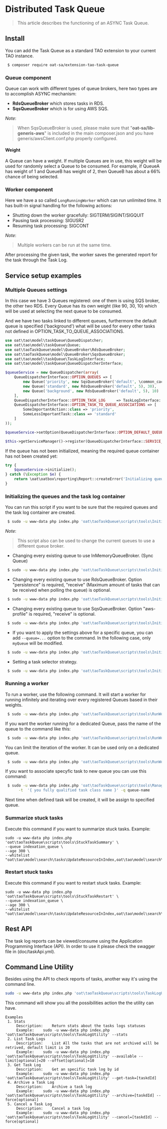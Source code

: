 # Distributed Task Queue

> This article describes the functioning of an ASYNC Task Queue.

## Install

You can add the Task Queue as a standard TAO extension to your current TAO instance.

```bash
 $ composer require oat-sa/extension-tao-task-queue
```

### Queue component

Queue can work with different types of queue brokers, here two types are to accomplish ASYNC mechanism:
- **RdsQueueBroker** which stores tasks in RDS.
- **SqsQueueBroker** which is for using AWS SQS.

_Note_: 
> When SqsQueueBroker is used, please make sure that "**oat-sa/lib-generis-aws**" is included in the main composer.json and you have 
> generis/awsClient.conf.php properly configured.

#### Weight
A Queue can have a weight. If multiple Queues are in use, this weight will be used for randomly select a Queue to be consumed. 
For example, if QueueA has weight of 1 and QueueB has weight of 2, then QueueB has about a 66% chance of being selected.

### Worker component

Here we have a so called `LongRunningWorker` which can run unlimited time.
It has built-in signal handling for the following actions:
 - Shutting down the worker gracefully: SIGTERM/SIGINT/SIGQUIT
 - Pausing task processing: SIGUSR2
 - Resuming task processing: SIGCONT

_Note_: 
> Multiple workers can be run at the same time.
 
After processing the given task, the worker saves the generated report for the task through the Task Log.


## Service setup examples

### Multiple Queues settings

In this case we have 3 Queues registered: one of them is using SQS broker, the other two RDS. 
Every Queue has its own weight (like 90, 30, 10) which will be used at selecting the next queue to be consumed.

And we have two tasks linked to different queues, furthermore the default queue is specified ('background')
what will be used for every other tasks not defined in OPTION_TASK_TO_QUEUE_ASSOCIATIONS.

```php
use oat\tao\model\taskQueue\QueueDispatcher;
use oat\tao\model\taskQueue\Queue;
use oat\taoTaskQueue\model\QueueBroker\RdsQueueBroker;
use oat\taoTaskQueue\model\QueueBroker\SqsQueueBroker;
use oat\tao\model\taskQueue\TaskLogInterface;
use oat\tao\model\taskQueue\QueueDispatcherInterface;

$queueService = new QueueDispatcher(array(
    QueueDispatcherInterface::OPTION_QUEUES => [
        new Queue('priority', new SqsQueueBroker('default', \common_cache_Cache::SERVICE_ID, 10), 90),
        new Queue('standard', new RdsQueueBroker('default', 5), 30),
        new Queue('background', new RdsQueueBroker('default', 5), 10)
    ],
    QueueDispatcherInterface::OPTION_TASK_LOG     => TaskLogInterface::SERVICE_ID,
    QueueDispatcherInterface::OPTION_TASK_TO_QUEUE_ASSOCIATIONS => [
        SomeImportantAction::class => 'priority',
        SomeLessImportantTask::class => 'standard'
    ]
));

$queueService->setOption(QueueDispatcherInterface::OPTION_DEFAULT_QUEUE, 'background');

$this->getServiceManager()->register(QueueDispatcherInterface::SERVICE_ID, $queueService);
```

If the queue has not been initialized, meaning the required queue container has not been created yet:
```php
try {
    $queueService->initialize();
} catch (\Exception $e) {
    return \oat\oatbox\reporting\Report::createError('Initializing queues failed');
}
```

### Initializing the queues and the task log container

You can run this script if you want to be sure that the required queues and the task log container are created.

```bash
 $ sudo -u www-data php index.php 'oat\taoTaskQueue\scripts\tools\InitializeQueue'
```

_Note_:
> This script also can be used to change the current queues to use a different queue broker.

- Changing every existing queue to use InMemoryQueueBroker. (Sync Queue)
```bash
 $ sudo -u www-data php index.php 'oat\taoTaskQueue\scripts\tools\InitializeQueue' --broker=memory
```

- Changing every existing queue to use RdsQueueBroker. 
Option "persistence" is required, "receive" (Maximum amount of tasks that can be received when polling the queue) is optional.
```bash
 $ sudo -u www-data php index.php 'oat\taoTaskQueue\scripts\tools\InitializeQueue' --broker=rds --persistence=default --receive=10
```

- Changing every existing queue to use SqsQueueBroker. Option "aws-profile" is required, "receive" is optional.
```bash
 $ sudo -u www-data php index.php 'oat\taoTaskQueue\scripts\tools\InitializeQueue' --broker=sqs --aws-profile=default --receive=10
```

- If you want to apply the settings above for a specific queue, you can add `--queue=...` option to the command. In the following case, only `myQueue` will be modified.
```bash
 $ sudo -u www-data php index.php 'oat\taoTaskQueue\scripts\tools\InitializeQueue' --queue=myQueue --broker=rds --persistence=default --receive=10
```


- Setting a task selector strategy.
```bash
 $ sudo -u www-data php index.php 'oat\taoTaskQueue\scripts\tools\InitializeQueue' --strategy="\oat\taoTaskQueue\model\TaskSelector\StrictPriorityStrategy"
```

### Running a worker

To run a worker, use the following command. It will start a worker for running infinitely and iterating over every registered Queues based in their weights.

```bash
 $ sudo -u www-data php index.php 'oat\taoTaskQueue\scripts\tools\RunWorker'
```

If you want the worker running for a dedicated Queue, pass the name of the queue to the command like this:

```bash
 $ sudo -u www-data php index.php 'oat\taoTaskQueue\scripts\tools\RunWorker' --queue=priority
```

You can limit the iteration of the worker. It can be used only on a dedicated queue.

```bash
 $ sudo -u www-data php index.php 'oat\taoTaskQueue\scripts\tools\RunWorker' --queue=standard --limit=5
```

If you want to associate specyfic task to new queue you can use this command:
```bash
 $ sudo -u www-data php index.php 'oat\taoTaskQueue\scripts\tools\ManageAssociationMap' \
      -t  '{ you fully qualified task class name }' -q queue-name
```
Next time when defined task will be created, it will be assign to specified queue. 

### Summarize stuck tasks

Execute this command if you want to summarize stuck tasks. Example: 

```shell
sudo -u www-data php index.php 'oat\taoTaskQueue\scripts\tools\StuckTaskSummary' \
--queue indexation_queue \
--age 300 \
--whitelist "oat\tao\model\search\tasks\UpdateResourceInIndex,oat\tao\model\search\tasks\UpdateClassInIndex"
```

### Restart stuck tasks

Execute this command if you want to restart stuck tasks. Example: 

```shell
sudo -u www-data php index.php 'oat\taoTaskQueue\scripts\tools\StuckTaskRestart' \
--queue indexation_queue \
--age 300 \
--whitelist "oat\tao\model\search\tasks\UpdateResourceInIndex,oat\tao\model\search\tasks\UpdateClassInIndex"
```

## Rest API
The task log reports can be viewed/consume using the Application Programming Interface (API).
In order to use it please check the swagger file in (doc/taskApi.yml).

## Command Line Utility
Besides using the API to check reports of tasks, another way it's using the command line. 
```bash
sudo -u www-data php index.php 'oat\taoTaskQueue\scripts\tools\TaskLogUtility' --help
```
This command will show you all the possibilities action the the utility can have.

```text
Examples
 1. Stats
	 Description: 	 Return stats about the tasks logs statuses
	 Example: 	 sudo -u www-data php index.php 'oat\taoTaskQueue\scripts\tools\TaskLogUtility' --stats
 2. List Task Logs
	 Description: 	 List All the tasks that are not archived will be retrived, default limit is 20
	 Example: 	 sudo -u www-data php index.php 'oat\taoTaskQueue\scripts\tools\TaskLogUtility' --available --limit[optional]=20 --offset[optional]=10
 3. Get Task Log
	 Description: 	 Get an specific task log by id
	 Example: 	 sudo -u www-data php index.php 'oat\taoTaskQueue\scripts\tools\TaskLogUtility' --get-task=[taskdId]
 4. Archive a Task Log
	 Description: 	 Archive a task log
	 Example: 	 sudo -u www-data php index.php 'oat\taoTaskQueue\scripts\tools\TaskLogUtility' --archive=[taskdId] --force[optional]
 5. Cancel a Task Log
	 Description: 	 Cancel a task log
	 Example: 	 sudo -u www-data php index.php 'oat\taoTaskQueue\scripts\tools\TaskLogUtility' --cancel=[taskdId] --force[optional]
```
